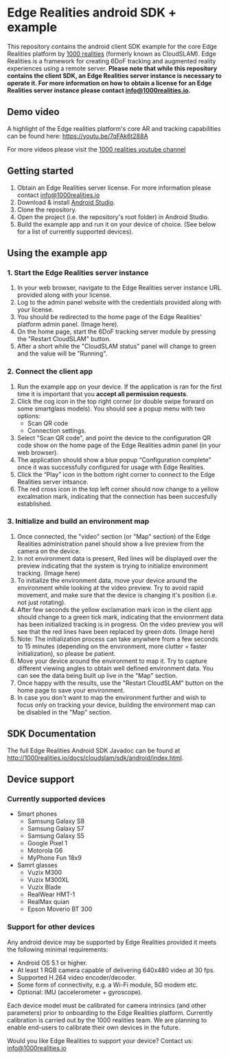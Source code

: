 # Edge Realities android SDK + example

This repository contains the android client SDK example for the core Edge Realities platform by [1000 realities](http://1000realities.io) (formerly known as CloudSLAM). Edge Realities is a framework for creating 6DoF tracking and augmented reality experiences using a remote server. 
**Please note that while this repository contains the client SDK, an Edge Realities server instance is necessary to operate it. For more information on how to obtain a license for an Edge Realities server instance please contact <info@1000realities.io>.**

## Demo video
A highlight of the Edge realities platform's core AR and tracking capabilities can be found here: <https://youtu.be/7qFAk6t288A>

For more videos please visit the [1000 realities youtube channel](https://www.youtube.com/channel/UCHrD8Ytr5FwLUt706l8dzIQ)

## Getting started
1. Obtain an Edge Realities server license. For more information please contact <info@1000realities.io>
2. Download & install [Android Studio](https://developer.android.com/studio/).
3. Clone the repository.
4. Open the project (i.e. the repository's root folder) in Android Studio.
5. Build the example app and run it on your device of choice. (See below for a list of currently supported devices).

## Using the example app
### 1. Start the Edge Realities server instance
1. In your web browser, navigate to the Edge Realities server instance URL provided along with your license.
2. Log to the admin panel website with the credentials provided along with your license.
3. You should be redirected to the home page of the Edge Realities' platform admin panel. (Image here).
4. On the home page, start the 6DoF tracking server module by pressing the "Restart CloudSLAM" button.
5. After a short while the "CloudSLAM status" panel will change to green and the value will be "Running". 

### 2. Connect the client app
1. Run the example app on your device. If the application is ran for the first time it is important that you **accept all permission requests**.
2. Click the cog icon in the top right corner (or double swipe forward on some smartglass models). You should see a popup menu with two options:
   - Scan QR code
   - Connection settings.
3. Select "Scan QR code", and point the device to the configuration QR code show on the home page of the Edge Realities admin panel (in your web browser).
4. The application should show a blue popup “Configuration complete” once it was successfully configured for usage with Edge Realities.
5. Click the “Play” icon in the bottom right corner to connect to the Edge Realities server intsance.
6. The red cross icon in the top left corner should now change to a yellow excalmation mark, indicating that the connection has been succesfully established.

### 3. Initialize and build an environment map
1. Once connected, the "video" section (or "Map" section) of the Edge Realities administration panel should show a live preview from the camera on the device.
2. In not environment data is present, Red lines will be displayed over the preview indicating that the system is trying to initialize environment tracking. (Image here)
3. To initialize the environment data, move your device around the environment while looking at the video preview. Try to avoid rapid movement, and make sure that the device is changing it's position (i.e. not just rotating).
4. After few seconds the yellow exclamation mark icon in the client app should change to a green tick mark, indicating that  the envionrment data has been initialized tracking is in progress. On the video preview you will see that the red lines have been replaced by green dots. (Image here)
5. Note: The initialization process can take anywhere from a few seconds to 15 minutes (depending on the environment, more clutter = faster initialization), so please be patient.
6. Move your device around the environment to map it. Try to capture different viewing angles to obtain well defined environment data. You can see the data being built up live in the "Map" section.
7. Once happy with the results, use the "Restart CloudSLAM" button on the home page to save your environment.
8. In case you don't want to map the environment further and wish to focus only on tracking your device, building the environment map can be disabled in the "Map" section.


## SDK Documentation

The full Edge Realities Android SDK Javadoc can be found at <http://1000realities.io/docs/cloudslam/sdk/android/index.html>.

## Device support
### Currently supported devices
- Smart phones
   - Samsung Galaxy S8
   - Samsung Galaxy S7
   - Samsung Galaxy S5
   - Google Pixel 1
   - Motorola G6
   - MyPhone Fun 18x9
- Samrt glasses
   - Vuzix M300
   - Vuzix M300XL
   - Vuzix Blade
   - RealWear HMT-1
   - RealMax quian
   - Epson Moverio BT 300

### Support for other devices
Any android device may be supported by Edge Realities provided it meets the following minimal requirements:
- Android OS 5.1 or higher.
- At least 1 RGB camera capable of delivering 640x480 video at 30 fps.
- Supported H.264 video encoder/decoder.
- Some form of connectivity, e.g. a Wi-Fi module, 5G modem etc.
- Optional: IMU (accelerometer + gyroscope).

Each device model must be calibrated for camera intrinsics (and other parameters) prior to onboarding to the Edge Realities platform. Currently calibration is carried out by the 1000 realities team. 
We are planning to enable end-users to calibrate their own devices in the future.

Would you like Edge Realities to support your device? Contact us: <info@1000realities.io>
